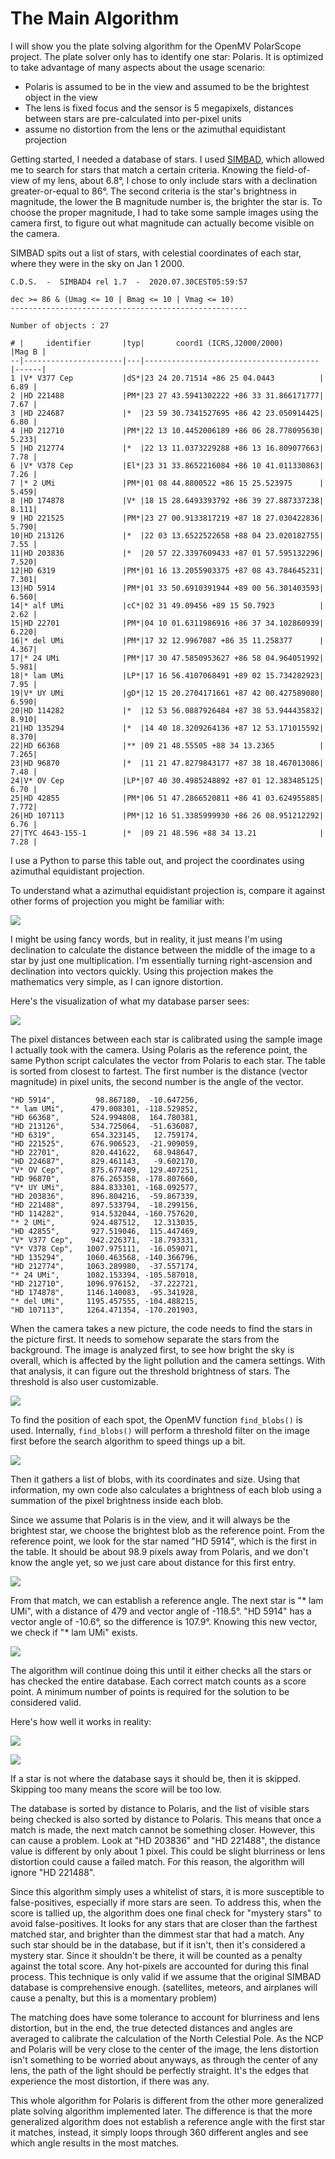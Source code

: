 The Main Algorithm
==================

I will show you the plate solving algorithm for the OpenMV PolarScope project. The plate solver only has to identify one star: Polaris. It is optimized to take advantage of many aspects about the usage scenario:

 * Polaris is assumed to be in the view and assumed to be the brightest object in the view
 * The lens is fixed focus and the sensor is 5 megapixels, distances between stars are pre-calculated into per-pixel units
 * assume no distortion from the lens or the azimuthal equidistant projection

Getting started, I needed a database of stars. I used [SIMBAD](http://simbad.u-strasbg.fr/simbad/sim-fsam), which allowed me to search for stars that match a certain criteria. Knowing the field-of-view of my lens, about 6.8°, I chose to only include stars with a declination greater-or-equal to 86°. The second criteria is the star's brightness in magnitude, the lower the B magnitude number is, the brighter the star is. To choose the proper magnitude, I had to take some sample images using the camera first, to figure out what magnitude can actually become visible on the camera.

SIMBAD spits out a list of stars, with celestial coordinates of each star, where they were in the sky on Jan 1 2000.

    C.D.S.  -  SIMBAD4 rel 1.7  -  2020.07.30CEST05:59:57

    dec >= 86 & (Umag <= 10 | Bmag <= 10 | Vmag <= 10)
    -----------------------------------------------------

    Number of objects : 27

    # |     identifier       |typ|       coord1 (ICRS,J2000/2000)        |Mag B |
    --|----------------------|---|---------------------------------------|------|
    1 |V* V377 Cep           |dS*|23 24 20.71514 +86 25 04.0443          | 6.89 |
    2 |HD 221488             |PM*|23 27 43.5941302222 +86 33 31.866171777| 7.67 |
    3 |HD 224687             |*  |23 59 30.7341527695 +86 42 23.050914425| 6.80 |
    4 |HD 212710             |PM*|22 13 10.4452006189 +86 06 28.778095630| 5.233|
    5 |HD 212774             |*  |22 13 11.0373229288 +86 13 16.809077663| 7.78 |
    6 |V* V378 Cep           |El*|23 31 33.8652216084 +86 10 41.011330863| 7.26 |
    7 |* 2 UMi               |PM*|01 08 44.8800522 +86 15 25.523975      | 5.459|
    8 |HD 174878             |V* |18 15 28.6493393792 +86 39 27.887337238| 8.111|
    9 |HD 221525             |PM*|23 27 00.9133817219 +87 18 27.030422836| 5.790|
    10|HD 213126             |*  |22 03 13.6522522658 +88 04 23.020182755| 7.55 |
    11|HD 203836             |*  |20 57 22.3397609433 +87 01 57.595132296| 7.520|
    12|HD 6319               |PM*|01 16 13.2055903375 +87 08 43.784645231| 7.301|
    13|HD 5914               |PM*|01 33 50.6910391944 +89 00 56.301403593| 6.560|
    14|* alf UMi             |cC*|02 31 49.09456 +89 15 50.7923          | 2.62 |
    15|HD 22701              |PM*|04 10 01.6311986916 +86 37 34.102860939| 6.220|
    16|* del UMi             |PM*|17 32 12.9967087 +86 35 11.258377      | 4.367|
    17|* 24 UMi              |PM*|17 30 47.5850953627 +86 58 04.964051992| 5.981|
    18|* lam UMi             |LP*|17 16 56.4107068491 +89 02 15.734282923| 7.95 |
    19|V* UY UMi             |gD*|12 15 20.2704171661 +87 42 00.427589080| 6.590|
    20|HD 114282             |*  |12 53 56.0887926484 +87 38 53.944435832| 8.910|
    21|HD 135294             |*  |14 40 18.3209264136 +87 12 53.171015592| 8.370|
    22|HD 66368              |** |09 21 48.55505 +88 34 13.2365          | 7.265|
    23|HD 96870              |*  |11 21 47.8279843177 +87 38 18.467013086| 7.48 |
    24|V* OV Cep             |LP*|07 40 30.4985248892 +87 01 12.383485125| 6.70 |
    25|HD 42855              |PM*|06 51 47.2866520811 +86 41 03.624955885| 7.772|
    26|HD 107113             |PM*|12 16 51.3385999930 +86 26 08.951212292| 6.76 |
    27|TYC 4643-155-1        |*  |09 21 48.596 +88 34 13.21              | 7.28 |

I use a Python to parse this table out, and project the coordinates using azimuthal equidistant projection.

To understand what a azimuthal equidistant projection is, compare it against other forms of projection you might be familiar with:

![](img/map_projections.png)

I might be using fancy words, but in reality, it just means I'm using declination to calculate the distance between the middle of the image to a star by just one multiplication. I'm essentially turning right-ascension and declination into vectors quickly. Using this projection makes the mathematics very simple, as I can ignore distortion.

Here's the visualization of what my database parser sees:

![](img/generator_projected.png)

The pixel distances between each star is calibrated using the sample image I actually took with the camera. Using Polaris as the reference point, the same Python script calculates the vector from Polaris to each star. The table is sorted from closest to fartest. The first number is the distance (vector magnitude) in pixel units, the second number is the angle of the vector.

    "HD 5914",         98.867180,  -10.647256,
    "* lam UMi",      479.008301, -118.529852,
    "HD 66368",       524.994808,  164.780381,
    "HD 213126",      534.725064,  -51.636087,
    "HD 6319",        654.323145,   12.759174,
    "HD 221525",      676.906523,  -21.909059,
    "HD 22701",       820.441622,   68.948647,
    "HD 224687",      829.461143,   -9.602170,
    "V* OV Cep",      875.677409,  129.407251,
    "HD 96870",       876.265358, -178.807660,
    "V* UY UMi",      884.833301, -168.092577,
    "HD 203836",      896.804216,  -59.867339,
    "HD 221488",      897.533794,  -18.299156,
    "HD 114282",      914.532044, -160.757620,
    "* 2 UMi",        924.487512,   12.313035,
    "HD 42855",       927.519046,  115.447469,
    "V* V377 Cep",    942.226371,  -18.793331,
    "V* V378 Cep",   1007.975111,  -16.059071,
    "HD 135294",     1060.463568, -140.366796,
    "HD 212774",     1063.289980,  -37.557174,
    "* 24 UMi",      1082.153394, -105.587018,
    "HD 212710",     1096.976152,  -37.222721,
    "HD 174878",     1146.140083,  -95.341928,
    "* del UMi",     1195.457555, -104.488215,
    "HD 107113",     1264.471354, -170.201903,

When the camera takes a new picture, the code needs to find the stars in the picture first. It needs to somehow separate the stars from the background. The image is analyzed first, to see how bright the sky is overall, which is affected by the light pollution and the camera settings. With that analysis, it can figure out the threshold brightness of stars. The threshold is also user customizable.

![](img/explain_histogram.png)

To find the position of each spot, the OpenMV function `find_blobs()` is used. Internally, `find_blobs()` will perform a threshold filter on the image first before the search algorithm to speed things up a bit.

![](img/thresholding.png)

Then it gathers a list of blobs, with its coordinates and size. Using that information, my own code also calculates a brightness of each blob using a summation of the pixel brightness inside each blob.

Since we assume that Polaris is in the view, and it will always be the brightest star, we choose the brightest blob as the reference point. From the reference point, we look for the star named "HD 5914", which is the first in the table. It should be about 98.9 pixels away from Polaris, and we don't know the angle yet, so we just care about distance for this first entry.

![](img/search_first_star.png)

From that match, we can establish a reference angle. The next star is "* lam UMi", with a distance of 479 and vector angle of -118.5°. "HD 5914" has a vector angle of -10.6°, so the difference is 107.9°. Knowing this new vector, we check if "* lam UMi" exists.

![](img/search_second_star.png)

The algorithm will continue doing this until it either checks all the stars or has checked the entire database. Each correct match counts as a score point. A minimum number of points is required for the solution to be considered valid.

Here's how well it works in reality:

![](img/simulated_input_image.png)

![](img/simulated_input_image_result.png)

If a star is not where the database says it should be, then it is skipped. Skipping too many means the score will be too low.

The database is sorted by distance to Polaris, and the list of visible stars being checked is also sorted by distance to Polaris. This means that once a match is made, the next match cannot be something closer. However, this can cause a problem. Look at "HD 203836" and "HD 221488", the distance value is different by only about 1 pixel. This could be slight blurriness or lens distortion could cause a failed match. For this reason, the algorithm will ignore "HD 221488".

Since this algorithm simply uses a whitelist of stars, it is more susceptible to false-positives, especially if more stars are seen. To address this, when the score is tallied up, the algorithm does one final check for "mystery stars" to avoid false-positives. It looks for any stars that are closer than the farthest matched star, and brighter than the dimmest star that had a match. Any such star should be in the database, but if it isn't, then it's considered a mystery star. Since it shouldn't be there, it will be counted as a penalty against the total score. Any hot-pixels are accounted for during this final process. This technique is only valid if we assume that the original SIMBAD database is comprehensive enough. (satellites, meteors, and airplanes will cause a penalty, but this is a momentary problem)

The matching does have some tolerance to account for blurriness and lens distortion, but in the end, the true detected distances and angles are averaged to calibrate the calculation of the North Celestial Pole. As the NCP and Polaris will be very close to the center of the image, the lens distortion isn't something to be worried about anyways, as through the center of any lens, the path of the light should be perfectly straight. It's the edges that experience the most distortion, if there was any.

This whole algorithm for Polaris is different from the other more generalized plate solving algorithm implemented later. The difference is that the more generalized algorithm does not establish a reference angle with the first star it matches, instead, it simply loops through 360 different angles and see which angle results in the most matches.
